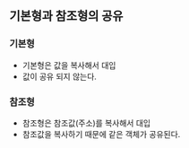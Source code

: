 ## 기본형과 참조형의 공유
### 기본형
- 기본형은 값을 복사해서 대입
- 값이 공유 되지 않는다.

### 참조형
- 참조형은 참조값(주소)를 복사해서 대입
- 참조값을 복사하기 때문에 같은 객체가 공유된다.
